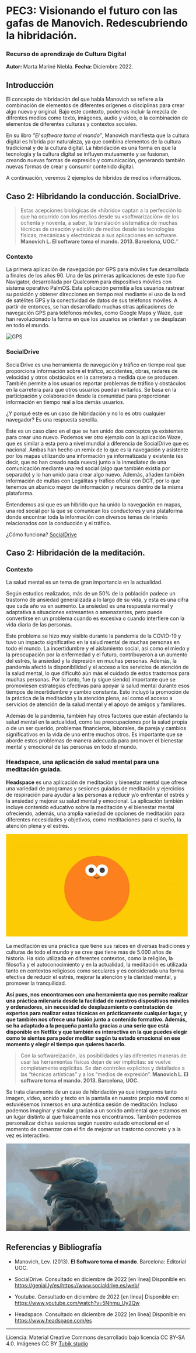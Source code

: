 

# PEC3: Visionando el futuro con las gafas de Manovich. Redescubriendo la hibridación. 

### Recurso de aprendizaje de Cultura Digital 

**Autor:** Marta Mariné Niebla. **Fecha:** Diciembre 2022.


## Introducción


El concepto de hibridación del que habla Manovich se refiere a la combinación de elementos de diferentes orígenes o disciplinas para crear algo nuevo y original. Bajo este contexto, podemos incluir la mezcla de difrentes medios como texto, imágenes, audio y vídeo, o la combinación de elementos de diferentes culturas y contextos sociales.

En su libro *"El software toma el mando"*, Manovich manifiesta que la cultura digital es híbrida por naturaleza, ya que combina elementos de la cultura tradicional y de la cultura digital. La hibridación es una forma en que la tecnología y la cultura digital se influyen mutuamente y se fusionan, creando nuevas formas de expresión y comunicación, generando también nuevas formas de crear y consumir contenido digital.


A continuación, veremos 2 ejemplos de híbridos de medios informáticos.


## Caso 2: Hibridando la conducción. SocialDrive.

>Estas acepciones biológicas de «híbrido» captan a la perfección lo que ha ocurrido con los medios desde su «softwarización» de los ochenta y noventa, a saber, la translación sistemática de muchas técnicas de creación y edición de medios desde las tecnologías físicas, mecánicas y electrónicas a sus aplicaciones en software. **Manovich L. El software toma el mando. 2013. Barcelona, UOC.**”

### Contexto

La primera aplicación de navegación por GPS para móviles fue desarrollada a finales de los años 90. Una de las primeras aplicaciones de este tipo fue Navigator, desarrollada por Qualcomm para dispositivos móviles con sistema operativo PalmOS. Esta aplicación permitía a los usuarios rastrear su posición y obtener direcciones en tiempo real mediante el uso de la red de satélites GPS y la conectividad de datos de sus teléfonos móviles. A partir de entonces, se han desarrollado muchas otras aplicaciones de navegación GPS para teléfonos móviles, como Google Maps y Waze, que han revolucionado la forma en que los usuarios se orientan y se desplazan en todo el mundo.

![GPS](https://github.com/Mmarinen/PEC3_Manovich_Reloaded/blob/452cc40649cb3b3c6268f736dd303f40f0896598/gps.gif)


### SocialDrive

SocialDrive es una herramienta de navegación y tráfico en tiempo real que proporciona información sobre el tráfico, accidentes, obras, radares de velocidad y otros obstáculos en la carretera a medida que se producen. También permite a los usuarios reportar problemas de tráfico y obstáculos en la carretera para que otros usuarios puedan evitarlos. Se basa en la participación y colaboración desde la comunidad para proporcionar información en tiempo real a los demás usuarios.

¿Y porqué este es un caso de hibridación y no lo es otro cualquier navegador?
Es una respuesta sencilla. 

Este es un caso claro en el que se han unido dos conceptos ya existentes para crear uno nuevo. Podemos ver otro ejemplo con la aplicación Waze, que es similar a esta pero a nivel mundial a diferencia de SocialDrive que es nacional. Ambas han hecho un remix de lo que es la navegación y asistente por los mapas utilizando una información ya informatizada y existente (es decir, que no han creado nada nuevo) junto a la inmediatez de una comunicación mediante una red social (algo que también existía por separado) y lo han unido para crear algo nuevo. Además, añaden también información de multas con Legálitas y tráfico oficial con DGT, por lo que tenemos un abanico mayor de información y recursos dentro de la misma plataforma.


Entendemos así que es un híbrido que ha unido la navegación en mapas, una red social por la que se comunican los conductores y una plataforma donde encontrar toda la información con diversos temas de interés relacionados con la conducción y el tráfico.

¿Cómo funciona? [SocialDrive](https://www.youtube.com/watch?v=5Nhmu_Uy2Qw)




## Caso 2: Hibridación de la meditación. 
### Contexto

La salud mental es un tema de gran importancia en la actualidad. 

Según estudios realizados, más de un 50% de la población padece un trastorno de ansiedad generalizada a lo largo de su vida, y esta es una cifra que cada año va en aumento. La ansiedad es una respuesta normal y adaptativa a situaciones estresantes o amenazantes, pero puede convertirse en un problema cuando es excesiva o cuando interfiere con la vida diaria de las personas.

Este problema se hizo muy visible durante la pandemia de la COVID-19 y tuvo un impacto significativo en la salud mental de muchas personas en todo el mundo. La incertidumbre y el aislamiento social, así como el miedo y la preocupación por la enfermedad y el futuro, contribuyeron a un aumento del estrés, la ansiedad y la depresión en muchas personas. Además, la pandemia afectó la disponibilidad y el acceso a los servicios de atención de la salud mental, lo que dificultó aún más el cuidado de estos trastornos para muchas personas. Por lo tanto, fue (y sigue siendo) importante que se promoviesen estrategias efectivas para apoyar la salud mental durante esos tiempos de incertidumbre y cambio constante. Esto incluyó la promoción de la práctica de la meditación y la atención plena, así como el acceso a servicios de atención de la salud mental y el apoyo de amigos y familiares.

Además de la pandemia, también hay otros factores que están afectando la salud mental en la actualidad, como las preocupaciones por la salud propia o de un ser querido, problemas financieros, laborales, de pareja y cambios significativos en la vida de uno entre muchos otros. Es importante que se aborde estos problemas de manera adecuada para promover el bienestar mental y emocional de las personas en todo el mundo.

### Headspace, una aplicación de salud mental para una meditación guiada.

**Headspace** es una aplicación de meditación y bienestar mental que ofrece una variedad de programas y sesiones guiadas de meditación y ejercicios de respiración para ayudar a las personas a reducir y/o enfrentar el estrés y la ansiedad y mejorar su salud mental y emocional. La aplicación también incluye contenido educativo sobre la meditación y el bienestar mental ofreciendo, además, una amplia variedad de opciones de meditación para diferentes necesidades y objetivos, como meditaciones para el sueño, la atención plena y el estrés. 

![Meditation](https://github.com/Mmarinen/PEC3_Manovich_Reloaded/blob/8a1ebfa104361bf1b90e209895af4e95d8e363cc/smile-headspace-guide-to-meditation%20(2).gif)

La meditación es una práctica que tiene sus raíces en diversas tradiciones y culturas de todo el mundo y se cree que tiene más de 5.000 años de historia. Ha sido utilizada en diferentes contextos, como la religión, la filosofía y el autoconocimiento y en la actualidad, la meditación es utilizada tanto en contextos religiosos como seculares y es considerada una forma efectiva de reducir el estrés, mejorar la atención y la claridad mental, y promover la tranquilidad.

**Así pues, nos encontramos con una herramienta que nos permite realizar una práctica milenaria desde la facilidad de nuestros dispositivos móviles y ordenadores, sin necesidad de desplazamiento o contratación de expertos para realizar estas técnicas en prácticamente cualquier lugar, y que también nos ofrece una fusión junto a contenido formativo. Además, se ha adaptado a la pequeña pantalla gracias a una serie que está disponible en Netflix y que también es interactiva en la que puedes elegir como te sientes para poder meditar según tu estado emocional en ese momento y elegir el tiempo que quieres hacerlo.**

>Con la softwareización, las posibilidades y las diferentes maneras de usar las herramientas físicas dejan de ser implícitas: se vuelve 
completamente explícitas. Se dan controles explícitos y detallados a las “técnicas artísticas” y a los “medios de expresión”. **Manovich L. El software toma el mando. 2013. Barcelona, UOC.**

Se trata claramente de un caso de hibridación ya que integramos tanto imagen, vídeo, sonido y texto en la pantalla en nuestro propio móvil como si estuviésemos inmersos en una auténtica sesión de meditación. Incluso podemos imaginar y simular gracias a un sonido ambiental que estamos en un lugar distinto al que físicamente nos encontramos. También podemos personalizar dichas sesiones según nuestro estado emocional en el momento de comenzar con el fin de mejorar un trastorno concreto y a la vez es interactivo.

![Meditation Grogu](https://github.com/Mmarinen/PEC3_Manovich_Reloaded/blob/5ee80bd16ee3f8f02cafd35a101d925733106508/meditation-grogu.gif)



## Referencias y Bibliografía

* Manovich, Lev. (2013). **El Software toma el mando**. Barcelona: Editorial UOC. 
 
* SocialDrive. Consultado en diciembre de 2022 [en línea] Disponible en: https://genial.ly/es/https://www.socialdrive.es/web/
 
* Youtube. Consultado en diciembre de 2022 [en línea] Disponible en: https://www.youtube.com/watch?v=5Nhmu_Uy2Qw
 
* Headspace. Consultado en diciembre de 2022 [en línea] Disponible en: https://www.headspace.com/es

----

Licencia: Material Creative Commons desarrollado bajo licencia CC BY-SA 4.0. Imágenes CC BY [Tubik studio](https://blog.tubikstudio.com/how-to-create-original-flat-illustrations-designers-tips/) 
